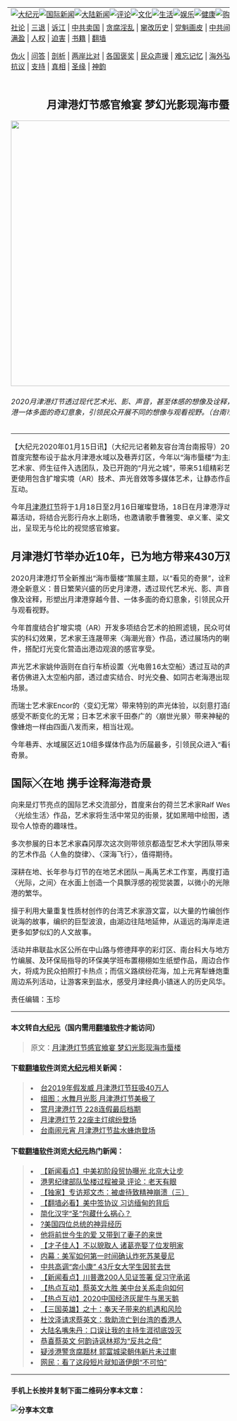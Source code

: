 <a name="1" id="1" target="_blank"></a><span id="1"></span>
<table border="0"><tr><td colspan="2" VALIGN=TOP><a href="https://github.com/zdqyi2905/djy/blob/master/gb/nsc413.md#1"><img src="https://raw.githubusercontent.com/zdqyi2905/www/master/t/djy/1.jpg" title="大纪元"></a><a href="https://github.com/zdqyi2905/djy/blob/master/gb/n24hr.md#1"><img src="https://raw.githubusercontent.com/zdqyi2905/www/master/t/djy/3.jpg" title="国际新闻"></a><a href="https://github.com/zdqyi2905/djy/blob/master/gb/nsc413.md#1"><img src="https://raw.githubusercontent.com/zdqyi2905/www/master/t/djy/4.jpg" title="大陆新闻"></a><a href="https://github.com/zdqyi2905/djy/blob/master/gb/news392.md#1"><img src="https://raw.githubusercontent.com/zdqyi2905/www/master/t/djy/5.jpg" title="评论"></a><a href="https://github.com/zdqyi2905/djy/blob/master/gb/news2007.md#1"><img src="https://raw.githubusercontent.com/zdqyi2905/www/master/t/djy/6.jpg" title="文化"></a><a href="https://github.com/zdqyi2905/djy/blob/master/gb/news2008.md#1"><img src="https://raw.githubusercontent.com/zdqyi2905/www/master/t/djy/7.jpg" title="生活"></a><a href="https://github.com/zdqyi2905/djy/blob/master/gb/ncyule.md#1"><img src="https://raw.githubusercontent.com/zdqyi2905/www/master/t/djy/8.jpg" title="娱乐"></a><a href="https://github.com/zdqyi2905/djy/blob/master/gb/nsc1002.md#1"><img src="https://raw.githubusercontent.com/zdqyi2905/www/master/t/djy/9.jpg" title="健康"><a href="https://www.youlucky.com"><img src="https://raw.githubusercontent.com/zdqyi2905/www/master/t/djy/10.jpg" title="购物"></a><a href="https://donate.epochtimes.com/?utm_medium=epochtimes&utm_source=referral&utm_campaign=donate_button_djyarticleheader"><img src="https://raw.githubusercontent.com/zdqyi2905/www/master/t/djy/12.jpg" title="捐款"></a></td></tr>
<tr><td colspan="2" VALIGN=TOP><a target="_blank" href="https://github.com/zdqyi2905/djy/blob/master/gb/9p.md#1">社论</a> | <a target="_blank" href="https://github.com/zdqyi2905/djy/blob/master/gb/nf5657.md#1">三退</a> | <a target="_blank" href="https://github.com/zdqyi2905/djy/blob/master/gb/nf6123.md#1">诉江</a> | <a target="_blank" href="https://github.com/zdqyi2905/djy/blob/master/gb/nf1176117.md#1">中共卖国</a> | <a target="_blank" href="https://github.com/zdqyi2905/djy/blob/master/gb/nf5773.md#1">贪腐淫乱</a> | <a target="_blank" href="https://github.com/zdqyi2905/djy/blob/master/gb/nf1176115.md#1">窜改历史</a> | <a target="_blank" href="https://github.com/zdqyi2905/djy/blob/master/gb/nf1176107.md#1">党魁画皮</a> | <a target="_blank" href="https://github.com/zdqyi2905/djy/blob/master/gb/nf1320400.md#1">中共间谍</a> | <a target="_blank" href="https://github.com/zdqyi2905/djy/blob/master/gb/nf1176114.md#1">破坏传统</a> | <a target="_blank" href="https://github.com/zdqyi2905/djy/blob/master/gb/nf5287.md#1">恶贯满盈</a> | <a target="_blank" href="https://github.com/zdqyi2905/djy/blob/master/gb/ncid278.md#1">人权</a> | <a target="_blank" href="https://github.com/zdqyi2905/djy/blob/master/gb/nf1176111.md#1">迫害</a> | <a target="_blank" href="https://github.com/zdqyi2905/djy/blob/master/gb/nf1235328.md#1">书籍</a> | <a target="_blank" href="https://github.com/zdqyi2905/www/blob/master/README.md?zsrh#1">翻墙</a></p><p><a target="_blank" href="https://github.com/zdqyi2905/djy/blob/master/gb/nf5562.md#1">伪火</a> | <a target="_blank" href="https://github.com/zdqyi2905/djy/blob/master/gb/nf4378.md#1">问答</a> | <a target="_blank" href="https://github.com/zdqyi2905/djy/blob/master/gb/nf5792.md#1">剖析</a> | <a target="_blank" href="https://github.com/zdqyi2905/djy/blob/master/gb/nf5735.md#1">两岸比对</a> | <a target="_blank" href="https://github.com/zdqyi2905/djy/blob/master/gb/nf6119.md#1">各国褒奖</a> | <a target="_blank" href="https://github.com/zdqyi2905/djy/blob/master/gb/nf6120.md#1">民众声援</a> | <a target="_blank" href="https://github.com/zdqyi2905/djy/blob/master/gb/nf1188594.md#1">难忘记忆</a> | <a target="_blank" href="https://github.com/zdqyi2905/djy/blob/master/gb/nf3180.md#1">海外弘传</a> | <a target="_blank" href="https://github.com/zdqyi2905/djy/blob/master/gb/nf5410.md#1">万人上访</a> | <a target="_blank" href="https://github.com/zdqyi2905/ntdtv/blob/master/gb/prog1530_1.md#1">和平抗议</a> | <a target="_blank" href="https://github.com/zdqyi2905/djy/blob/master/gb/nf4386.md#1">支持</a> | <a target="_blank" href="https://github.com/zdqyi2905/djy/blob/master/gb/nf4389.md#1">真相</a> | <a target="_blank" href="https://github.com/zdqyi2905/djy/blob/master/gb/nf5790.md#1">圣缘</a> | <a target="_blank" href="https://github.com/zdqyi2905/djy/blob/master/gb/nf4786.md#1">神韵</a></td></tr>
<tr><td VALIGN=TOP width="626"><h2 align=center>月津港灯节感官飨宴 梦幻光影现海市蜃楼</h2>
<img width="600" src="http://i.epochtimes.com/assets/uploads/2020/01/18d52c2595c37c854f2f6f6b2503c780-600x400.jpg" />
<h6>2020月津港灯节透过现代艺术光、影、声音，甚至体感的想像及诠释，形塑出月津港一体多面的奇幻意象，引领民众开展不同的想像与观看视野。（台南市文化局提供）
</h6>
<hr>
<p>【大纪元2020年01月15日讯】（大纪元记者赖友容台湾台南报导）2020<a href="https://github.com/zdqyi2905/djy/blob/master/gb/tag/%E6%9C%88%E6%B4%A5%E6%B8%AF%E7%81%AF%E8%8A%82.md">月津港灯节</a>首度完整布设于盐水月津港水域以及巷弄灯区，今年以“海市蜃楼”为主题，由国内外艺术家、师生征件入选团队，及已开跑的“月光之城”，带来51组精彩艺术灯饰作品，更使用包含扩增实境（AR）技术、声光音效等多媒体艺术，让静态作品透过不同方式互动。</p>
<p>今年<a href="https://github.com/zdqyi2905/djy/blob/master/gb/tag/%E6%9C%88%E6%B4%A5%E6%B8%AF%E7%81%AF%E8%8A%82.md">月津港灯节</a>将于1月18日至2月16日璀璨登场，18日在月津港浮动码头的精彩开幕活动，将结合光影行舟水上剧场，也邀请歌手曹雅雯、卓义峯、梁文音带来精彩演出，呈现无与伦比的视觉感官飨宴。</p>
<h2>月津港灯节举办近10年，已为地方带来430万观光人次</h2>
<p>2020月津港灯节全新推出“海市蜃楼”策展主题，以“看见的奇景”，诠释灯节赋予月津港全新意义：昔日繁荣兴盛的历史月津港，透过现代艺术光、影、声音甚至体感的想像及诠释，形塑出月津港穿越今昔、一体多面的奇幻意象，引领民众开展不同的想像与观看视野。</p>
<p>今年首度结合扩增实境（AR）开发多项结合艺术的拍照滤镜，民众可体验作品结合虚实的科幻效果，艺术家王连晟带来〈海潮光音〉作品，透过展场内的喇叭与结构元件，搭配灯光变化营造出港边观浪的感官享受。</p>
<p>声光艺术家姚仲涵则在自行车桥设置〈光电兽16太空船〉透过互动的声音装置，让观者仿佛进入太空船内部，透过虚实结合、时光交叠、如同古老海港出现太空船的奇幻场景。</p>
<p>而瑞士艺术家Encor的〈变幻无常〉带来特别的声光体验，以刻意打造的镜像效果，感受不断变化的无常；日本艺术家千田泰广的〈崩世光景〉带来神秘的光影效果，就像蜂炮一样由四面八发而来，相当壮观。</p>
<p>今年巷弄、水域展区近10组多媒体作品为历届最多，引领民众进入“看得见”的月津港奇景。</p>
<h2>国际╳在地 携手诠释海港奇景</h2>
<p>向来是灯节亮点的国际艺术交流部分，首度来台的荷兰艺术家Ralf Westerhof带来〈光绘生活〉作品，艺术家将生活中常见的街景，犹如黑暗中绘图，透过光影线条呈现令人惊奇的趣味性。</p>
<p>多次参展的日本艺术家森冈厚次这次则带领京都造型艺术大学团队带来2件大型优美的艺术作品〈人鱼的旋律〉、〈深海飞行〉，值得期待。</p>
<p>深耕在地、长年参与灯节的在地艺术团队－禹禹艺术工作室，再度打造长24米的作品〈光际，之间〉在水面上创造一个具飘浮感的视觉装置，以微小的光隙，回味旧时月港的繁华。</p>
<p>擅于利用大量重复性质材创作的台湾艺术家游文富，以大量的竹编创作〈海波浪〉述说海的故事，编织的巨型波浪，由湖边往陆地延伸，从遥远的海岸走进月津港，展现更多如梦似幻的人文故事。</p>
<p>活动并串联盐水区公所在中山路与修德拜亭的彩灯区、南台科大与地方合作的八角楼竹编展、及环保局指导的环保美学班布置栩栩如生纸塑作品，周边合作规模为历届最大，将成为民众拍照打卡热点；而信义路缤纷花海，加上元宵犁蜂炮重头戏，丰富的周边系列活动，让游客来到盐水，感受月津经典小镇迷人的历史风华。◇</p>
<p>责任编辑：玉珍</p>

<hr>

#### 本文转自<a href="http://www.epochtimes.com">大纪元</a>（国内需用<a href="https://git.io/JesJV">翻墙软件</a>才能访问）
> 原文：<a href="http://www.epochtimes.com/gb/20/1/15/n11795153.htm">月津港灯节感官飨宴 梦幻光影现海市蜃楼</a>


#### 下载<a href="https://git.io/JesJV">翻墙软件</a>浏览<a href="http://www.epochtimes.com">大纪元</a>相关新闻：
> <li><a href="http://www.epochtimes.com/gb/19/2/11/n11037628.htm">台2019年假发威 月津港灯节狂吸40万人</a></li>
> <li><a href="http://www.epochtimes.com/gb/19/2/2/n11020496.htm">组图：水舞月光影 月津港灯节美极了</a></li>
> <li><a href="http://www.epochtimes.com/gb/17/2/19/n8825887.htm">赏月津港灯节  228连假最后档期</a></li>
> <li><a href="http://www.epochtimes.com/gb/14/1/29/n4071701.htm">月津港灯节 22座主灯缤纷登场</a></li>
> <li><a href="http://www.epochtimes.com/gb/13/2/18/n3802991.htm">台南闹元宵 月津港灯节盐水蜂炮登场</a></li>

#### 下载<a href="https://git.io/JesJV">翻墙软件</a>浏览<a href="http://www.epochtimes.com">大纪元</a>热门新闻：
> <li><a href="http://www.epochtimes.com/gb/20/1/14/n11793300.htm">【新闻看点】中美初阶段贸协曝光 北京大让步</a></li>
> <li><a href="http://www.epochtimes.com/gb/20/1/14/n11793546.htm">港男纪律部队坠楼过程被录 评论：老天有眼</a></li>
> <li><a href="http://www.epochtimes.com/gb/20/1/10/n11781408.htm">【独家】专访郑文杰：被虐待致精神崩溃（三）</a></li>
> <li><a href="http://www.epochtimes.com/gb/20/1/14/n11791857.htm">【翻墙必看】美中签协议 习访缅甸的背后</a></li>
> <li><a href="http://www.epochtimes.com/gb/20/1/8/n11776359.htm">简化汉字“圣”包藏什么祸心？</a></li>
> <li><a href="http://www.epochtimes.com/gb/20/1/3/n11765864.htm">?美国四位总统的神异经历</a></li>
> <li><a href="http://www.epochtimes.com/gb/20/1/1/n11760836.htm">他将前世今生的爱 又带到了妻子的来世</a></li>
> <li><a href="http://www.epochtimes.com/gb/20/1/6/n11772982.htm">【才子佳人】不以貌取人 诸葛亮娶了位发明家</a></li>
> <li><a href="http://www.epochtimes.com/gb/20/1/13/n11791109.htm">内幕：美军如何第一时间确认炸死苏莱曼尼</a></li>
> <li><a href="http://www.epochtimes.com/gb/20/1/13/n11791346.htm">中共高调“奔小康” 43斤女大学生因贫去世</a></li>
> <li><a href="http://www.epochtimes.com/gb/20/1/13/n11791008.htm">【新闻看点】川普邀200人见证签署 促习守承诺</a></li>
> <li><a href="http://www.epochtimes.com/gb/20/1/12/n11788391.htm">【热点互动】蔡英文大胜 美中台关系走向如何</a></li>
> <li><a href="http://www.epochtimes.com/gb/20/1/14/n11793352.htm">【热点互动】2020中国经济灰犀牛与黑天鹅</a></li>
> <li><a href="http://www.epochtimes.com/gb/19/12/28/n11751523.htm">【三国英雄】之十：奉天子带来的机遇和风险</a></li>
> <li><a href="http://www.epochtimes.com/gb/20/1/12/n11788333.htm">杜汶泽请求蔡英文：救助流亡到台湾的香港人</a></li>
> <li><a href="http://www.epochtimes.com/gb/20/1/13/n11791054.htm">大陆名嘴朱丹：口误让我的主持生涯彻底毁灭</a></li>
> <li><a href="http://www.epochtimes.com/gb/20/1/12/n11788080.htm">恭喜蔡英文 何韵诗讽林郑为“反共之母”</a></li>
> <li><a href="http://www.epochtimes.com/gb/20/1/12/n11788570.htm">疑涉港警贪腐题材 郭富城梁朝伟新片未过审</a></li>
> <li><a href="http://www.epochtimes.com/gb/20/1/14/n11791826.htm">网民：看了这段短片就知道伊朗“不可怕”</a></li>
<hr>

#### 手机上长按并复制下面二维码分享本文章：<br><br><img src="http://d1p1.ip.zn2.us/v.php?action=qrcode&url=https://github.com/zdqyi2905/djy/blob/master/gb/20/1/15/n11795153.md%231" title="分享本文章"></td><td VALIGN=TOP><a href="https://github.com/zdqyi2905/djy/blob/master/gb/16/1/21/n4622075.md?dfh#1" target="_blank"><img src="https://raw.githubusercontent.com/zdqyi2905/djy/master/gb/300/wei-f1.jpg" title="中共的伪火骗局"  alt="中共的伪火骗局"></a><br><a href="https://github.com/zdqyi2905/www/blob/master/README.md?dfh#9" target="_blank"><img src="https://raw.githubusercontent.com/zdqyi2905/djy/master/gb/300/yong-h.jpg" title="永恒的见证"  alt="永恒的见证"></a><br><a href="https://github.com/zdqyi2905/djy/blob/master/gb/13/9/29/n3974789.md?dfh#1" target="_blank"><img src="https://raw.githubusercontent.com/zdqyi2905/djy/master/gb/300/shang-lnz.jpg" title="善良女子被中共投男牢"  alt="善良女子被中共投男牢"></a><br><a href="https://github.com/zdqyi2905/djy/blob/master/gb/16/3/16/n4663449.md?dfh#1" target="_blank"><img src="https://raw.githubusercontent.com/zdqyi2905/djy/master/gb/300/huo-z3.jpg" title="警卫目击活摘器官"  alt="警卫目击活摘器官"></a><br><a href="https://github.com/zdqyi2905/djy/blob/master/gb/16/8/7/n8177641.md?dfh#1" target="_blank"><img src="https://raw.githubusercontent.com/zdqyi2905/djy/master/gb/300/huo-z4.jpg" title="证人描述活摘恐怖"  alt="证人描述活摘恐怖"></a><br><a href="https://github.com/zdqyi2905/djy/blob/master/gb/10/4/19/n2881569.md?dfh#1" target="_blank"><img src="https://raw.githubusercontent.com/zdqyi2905/djy/master/gb/300/huo-z1.jpg" title="揭开活摘器官黑幕"  alt="揭开活摘器官黑幕"></a><br><a href="https://github.com/zdqyi2905/djy/blob/master/gb/10/11/7/n3077476.md?dfh#1" target="_blank"><img src="https://raw.githubusercontent.com/zdqyi2905/djy/master/gb/300/ma-ks.jpg" title="马克思的成魔之路"  alt="马克思的成魔之路"></a><br><a href="https://github.com/zdqyi2905/djy/blob/master/gb/14/6/9/n4173977.md?dfh#1" target="_blank"><img src="https://raw.githubusercontent.com/zdqyi2905/djy/master/gb/300/chang-zs.jpg" title="藏字石 蕴天机"  alt="藏字石 蕴天机"></a><br><a href="https://github.com/zdqyi2905/djy/blob/master/gb/18/5/10/n10381511.md?dfh#1" target="_blank"><img src="https://raw.githubusercontent.com/zdqyi2905/djy/master/gb/300/st1.jpg" title="关注3亿人三退"  alt="关注3亿人三退"></a><br><a href="https://github.com/zdqyi2905/djy/blob/master/gb/18/3/21/n10237682.md?dfh#1" target="_blank"><img src="https://raw.githubusercontent.com/zdqyi2905/djy/master/gb/300/jie-t.jpg" title="解体中共复兴中华"  alt="解体中共复兴中华"></a><br><a href="https://github.com/zdqyi2905/djy/blob/master/gb/9/2/9/n2422991.md?dfh#1" target="_blank"><img src="https://raw.githubusercontent.com/zdqyi2905/djy/master/gb/300/gao-zs.jpg" title="中共迫害良心律师"  alt="中共迫害良心律师"></a><br><a href="https://github.com/zdqyi2905/djy/blob/master/gb/18/12/9/n10900044.md?dfh#1" target="_blank"><img src="https://raw.githubusercontent.com/zdqyi2905/djy/master/gb/300/sj1.jpg" title="303万人举报江泽民"  alt="303万人举报江泽民"></a><br><a href="https://github.com/zdqyi2905/djy/blob/master/gb/18/8/28/n10672014.md?dfh#1" target="_blank"><img src="https://raw.githubusercontent.com/zdqyi2905/djy/master/gb/300/sj2.jpg" title="这些官员为何起诉江泽民"  alt="这些官员为何起诉江泽民"></a><br><a href="https://github.com/zdqyi2905/djy/blob/master/gb/8/12/18/n2367165.md?dfh#1" target="_blank"><img src="https://raw.githubusercontent.com/zdqyi2905/djy/master/gb/300/liangan.jpg" title="海峡两岸的强烈对比"  alt="海峡两岸的强烈对比"></a><br><a href="https://github.com/zdqyi2905/djy/blob/master/gb/15/12/10/n4593139.md?dfh#1" target="_blank"><img src="https://raw.githubusercontent.com/zdqyi2905/djy/master/gb/300/jia-ndzl.jpg" title="加拿大总理的贺信"  alt="加拿大总理的贺信"></a><br><a href="https://github.com/zdqyi2905/djy/blob/master/gb/11/6/17/n3289382.md?dfh#1" target="_blank"><img src="https://raw.githubusercontent.com/zdqyi2905/djy/master/gb/300/xiao-wd.jpg" title="探寻真相兼听则明"  alt="探寻真相兼听则明"></a><br><a href="https://github.com/zdqyi2905/djy/blob/master/gb/18/10/27/n10812623.md?dfh#1" target="_blank"><img src="https://raw.githubusercontent.com/zdqyi2905/djy/master/gb/300/yindu.jpg" title="印度媒体报道东方"  alt="印度媒体报道东方"></a><br><a href="https://github.com/zdqyi2905/djy/blob/master/gb/18/6/9/n10469652.md?dfh#1" target="_blank"><img src="https://raw.githubusercontent.com/zdqyi2905/djy/master/gb/300/xie-j.jpg" title="不一样的海外校园"  alt="不一样的海外校园"></a><br><a href="https://github.com/zdqyi2905/djy/blob/master/gb/7/4/5/n1669415.md?dfh#1" target="_blank"><img src="https://raw.githubusercontent.com/zdqyi2905/djy/master/gb/300/li-up.jpg" title="从大师到徒弟的传奇"  alt="从大师到徒弟的传奇"></a><br><a href="https://github.com/zdqyi2905/djy/blob/master/gb/17/5/26/n9191512.md?dfh#1" target="_blank"><img src="https://raw.githubusercontent.com/zdqyi2905/djy/master/gb/300/zfl2.jpg" title="亿万人与东方一本奇书"  alt="亿万人与东方一本奇书"></a><br><a href="https://github.com/zdqyi2905/djy/blob/master/gb/13/11/27/n4020290.md?dfh#1" target="_blank"><img src="https://raw.githubusercontent.com/zdqyi2905/djy/master/gb/300/zhen-h.jpg" title="大陆见不到的震撼场面"  alt="大陆见不到的震撼场面"></a><br><a href="https://github.com/zdqyi2905/djy/blob/master/gb/15/7/17/n4482910.md?dfh#1" target="_blank"><img src="https://raw.githubusercontent.com/zdqyi2905/djy/master/gb/300/dalu-sk.jpg" title="人心向善 大陆当初盛况"  alt="人心向善 大陆当初盛况"></a><br><a href="https://github.com/zdqyi2905/djy/blob/master/gb/19/1/5/n10955468.md?dfh#1" target="_blank"><img src="https://raw.githubusercontent.com/zdqyi2905/djy/master/gb/300/zfl1.jpg" title="追寻真理 这书讲什么"  alt="追寻真理 这书讲什么"></a><br><a href="https://github.com/zdqyi2905/www/blob/master/README.md?dfh#1" target="_blank"><img src="https://raw.githubusercontent.com/zdqyi2905/djy/master/gb/300/fq1.jpg" title="下载免费翻墙软件"  alt="下载免费翻墙软件"></a><br></td></tr></table>
